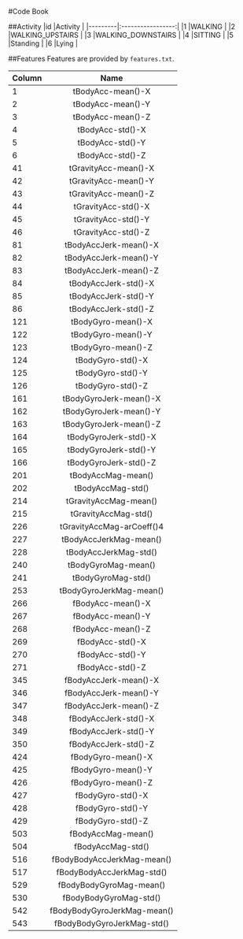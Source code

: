 #Code Book

##Activity
|id       |Activity           |
|---------|:-----------------:|
|1        |WALKING            |
|2        |WALKING_UPSTAIRS   |
|3        |WALKING_DOWNSTAIRS |
|4        |SITTING            |
|5        |Standing           |
|6        |Lying              |

##Features
Features are provided by `features.txt`.

|Column |Name                |
|-------|:------------------:|
|1      |tBodyAcc-mean()-X   |
|2      |tBodyAcc-mean()-Y   |
|3      |tBodyAcc-mean()-Z   |
|4      |tBodyAcc-std()-X    |
|5      |tBodyAcc-std()-Y    |
|6      |tBodyAcc-std()-Z    |
|41     |tGravityAcc-mean()-X|
|42     |tGravityAcc-mean()-Y|
|43     |tGravityAcc-mean()-Z|
|44     |tGravityAcc-std()-X |
|45     |tGravityAcc-std()-Y |
|46     |tGravityAcc-std()-Z |
|81 |tBodyAccJerk-mean()-X|
|82 |tBodyAccJerk-mean()-Y|
|83 |tBodyAccJerk-mean()-Z|
|84 |tBodyAccJerk-std()-X|
|85 |tBodyAccJerk-std()-Y|
|86 |tBodyAccJerk-std()-Z|
|121 |tBodyGyro-mean()-X|
|122 |tBodyGyro-mean()-Y|
|123 |tBodyGyro-mean()-Z|
|124 |tBodyGyro-std()-X|
|125 |tBodyGyro-std()-Y|
|126 |tBodyGyro-std()-Z|
|161 |tBodyGyroJerk-mean()-X|
|162 |tBodyGyroJerk-mean()-Y|
|163 |tBodyGyroJerk-mean()-Z|
|164 |tBodyGyroJerk-std()-X|
|165 |tBodyGyroJerk-std()-Y|
|166 |tBodyGyroJerk-std()-Z|
|201 |tBodyAccMag-mean()|
|202 |tBodyAccMag-std()|
|214 |tGravityAccMag-mean()|
|215 |tGravityAccMag-std()|
|226 |tGravityAccMag-arCoeff()4|
|227 |tBodyAccJerkMag-mean()|
|228 |tBodyAccJerkMag-std()|
|240 |tBodyGyroMag-mean()|
|241 |tBodyGyroMag-std()|
|253 |tBodyGyroJerkMag-mean()|
|266 |fBodyAcc-mean()-X|
|267 |fBodyAcc-mean()-Y|
|268 |fBodyAcc-mean()-Z|
|269 |fBodyAcc-std()-X|
|270 |fBodyAcc-std()-Y|
|271 |fBodyAcc-std()-Z|
|345 |fBodyAccJerk-mean()-X|
|346 |fBodyAccJerk-mean()-Y|
|347 |fBodyAccJerk-mean()-Z|
|348 |fBodyAccJerk-std()-X|
|349 |fBodyAccJerk-std()-Y|
|350 |fBodyAccJerk-std()-Z|
|424 |fBodyGyro-mean()-X|
|425 |fBodyGyro-mean()-Y|
|426 |fBodyGyro-mean()-Z|
|427 |fBodyGyro-std()-X|
|428 |fBodyGyro-std()-Y|
|429 |fBodyGyro-std()-Z|
|503 |fBodyAccMag-mean()|
|504 |fBodyAccMag-std()|
|516 |fBodyBodyAccJerkMag-mean()|
|517 |fBodyBodyAccJerkMag-std()|
|529 |fBodyBodyGyroMag-mean()|
|530 |fBodyBodyGyroMag-std()|
|542 |fBodyBodyGyroJerkMag-mean()|
|543 |fBodyBodyGyroJerkMag-std()|
